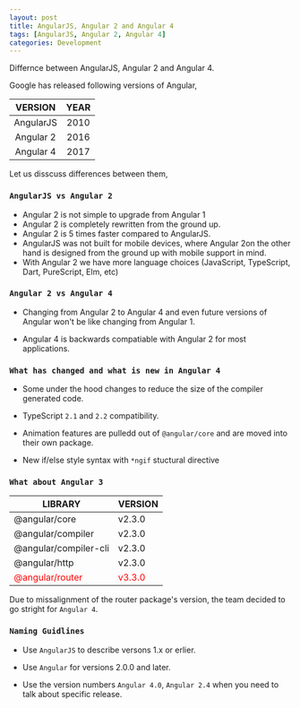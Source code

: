 ```yaml
---
layout: post
title: AngularJS, Angular 2 and Angular 4
tags: [AngularJS, Angular 2, Angular 4]
categories: Development
---
```


Differnce between AngularJS, Angular 2 and Angular 4.

Google has released following versions of Angular,

<table width="50%">
  <thead>
    <tr>
    <th>VERSION</th>
      <th>YEAR</th>
    </tr>
  </thead>
  <tbody align="center">
    <tr>
      <td>AngularJS</td>
      <td>2010</td>
    </tr>
    <tr>
      <td>Angular 2</td>
      <td>2016</td>
    </tr>
    <tr>
      <td>Angular 4</td>
      <td>2017</td>
    </tr>
  </tbody>
</table>

Let us disscuss differences between them,

### `AngularJS vs Angular 2`
* Angular 2 is not simple to upgrade from Angular 1
* Angular 2 is completely rewritten from the ground up.
* Angular 2 is 5 times faster compared to AngularJS.
* AngularJS was not built for mobile devices, where Angular 2on the other hand is designed from the ground up with mobile support in mind.
* With Angular 2 we have more language choices (JavaScript, TypeScript, Dart, PureScript, Elm, etc)


### `Angular 2 vs Angular 4`
* Changing from Angular 2 to Angular 4 and even future versions of Angular won't be like changing from Angular 1.

* Angular 4 is backwards compatiable with Angular 2 for most applications.

### `What has changed and what is new in Angular 4`
* Some under the hood changes to reduce the size of the compiler generated code.

* TypeScript `2.1` and `2.2` compatibility.

* Animation features are pulledd out of `@angular/core` and are moved into their own package.

* New if/else style syntax with `*ngif` stuctural directive

### `What about Angular 3`

<table>
  <thead>
    <tr>
    <th>LIBRARY</th>
      <th>VERSION</th>
    </tr>
  </thead>
  <tbody>
    <tr>
      <td>@angular/core</td>
      <td>v2.3.0</td>
    </tr>
    <tr>
      <td>@angular/compiler</td>
      <td>v2.3.0</td>
    </tr>
    <tr>
      <td>@angular/compiler-cli</td>
      <td>v2.3.0</td>
    </tr>
    <tr>
      <td>@angular/http</td>
      <td>v2.3.0</td>
    </tr>
    <tr style="color: red;">
      <td>@angular/router</td>
      <td>v3.3.0</td>
    </tr>
  </tbody>
</table>

Due to missalignment of the router package's version, the team decided
to go stright for  `Angular 4`.

### `Naming Guidlines`
* Use `AngularJS` to describe versons 1.x or erlier.

* Use `Angular` for versions 2.0.0 and later.

* Use the version numbers `Angular 4.0`, `Angular 2.4` when you need to talk about specific release.
